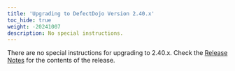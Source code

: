 ```yaml
---
title: 'Upgrading to DefectDojo Version 2.40.x'
toc_hide: true
weight: -20241007
description: No special instructions.
---
```

There are no special instructions for upgrading to 2.40.x. Check the [Release Notes](https://github.com/DefectDojo/django-DefectDojo/releases/tag/2.40.0) for the contents of the release.
